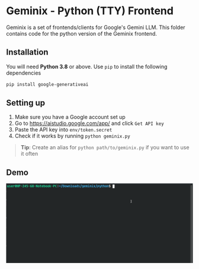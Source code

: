 # Geminix - Python (TTY) Frontend
Geminix is a set of frontends/clients for Google's Gemini LLM.
This folder contains code for the python version of the Geminix frontend.

## Installation
You will need **Python 3.8** or above. Use `pip` to install the following dependencies

```sh
pip install google-generativeai
```

## Setting up
1. Make sure you have a Google account set up
2. Go to https://aistudio.google.com/app/ and click `Get API key`
4. Paste the API key into `env/token.secret`
5. Check if it works by running `python geminix.py`

> **Tip**: Create an alias for `python path/to/geminix.py` if you want to use it often

## Demo
![Geminix Python Demo](../demo/python/geminix_python_demo.gif "Geminix Python Demo")
